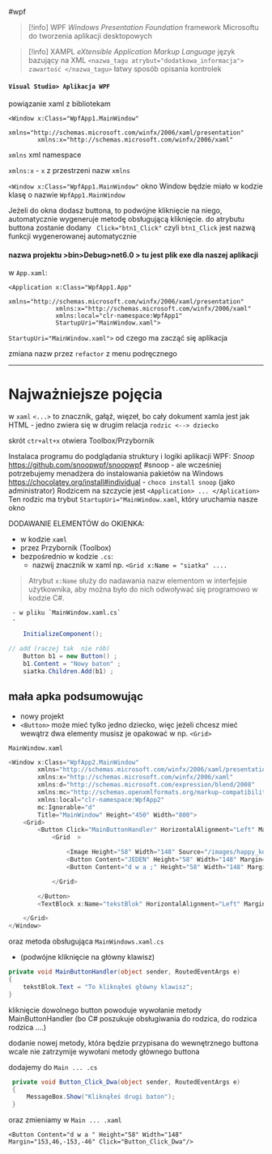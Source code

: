 #wpf

>[!info] WPF *Windows Presentation Foundation*
framework Microsoftu do tworzenia aplikacji desktopowych

>[!info] XAMPL *eXtensible Application Markup Language*
>język bazujący na XML
>`<nazwa_tagu atrybut="dodatkowa_informacja"> zawartość </nazwa_tagu>`
>łatwy sposób opisania kontrolek


#### `Visual Studio> Aplikacja WPF`

powiązanie xaml z bibliotekam 
```xaml
<Window x:Class="WpfApp1.MainWindow"
        xmlns="http://schemas.microsoft.com/winfx/2006/xaml/presentation"
        xmlns:x="http://schemas.microsoft.com/winfx/2006/xaml"
```
`xmlns` xml namespace

`xmlns:x`  - `x` z przestrzeni nazw `xmlns`

`<Window x:Class="WpfApp1.MainWindow"` okno Window będzie miało w kodzie klasę o nazwie `WpfApp1.MainWindow`

Jeżeli do okna dodasz buttona, to podwójne kliknięcie na niego, automatycznie wygeneruje metodę obsługującą kliknięcie.
do atrybutu buttona zostanie dodany ` Click="btn1_Click"` czyli `btn1_Click` jest nazwą funkcji wygenerowanej automatycznie
 
#### nazwa projektu >bin>Debug>net6.0 > tu jest plik exe dla naszej aplikacji

w `App.xaml`:
```xaml
<Application x:Class="WpfApp1.App"
             xmlns="http://schemas.microsoft.com/winfx/2006/xaml/presentation"
             xmlns:x="http://schemas.microsoft.com/winfx/2006/xaml"
             xmlns:local="clr-namespace:WpfApp1"
             StartupUri="MainWindow.xaml">

```

 `StartupUri="MainWindow.xaml">`  od czego ma zacząć się aplikacja

zmiana nazw przez `refactor` z menu podręcznego


---
# Najważniejsze pojęcia

w `xaml` `<...>` to znacznik, gałąź, więzeł, bo cały dokument xamla jest jak HTML - jedno zwiera się w drugim
relacja `rodzic <--> dziecko`

skrót `ctr+alt+x` otwiera Toolbox/Przybornik


Instalaca programu do podglądania struktury i logiki aplikacji WPF: *Snoop* https://github.com/snoopwpf/snoopwpf
#snoop 
	- ale wcześniej potrzebujemy menadżera do instalowania pakietów na Windows https://chocolatey.org/install#individual
	- `choco install snoop` (jako administrator)
Rodzicem na szczycie jest `<Application> ... </Aplication>`
	Ten rodzic ma trybut `StartupUri="MainWindow.xaml`, który uruchamia nasze okno


DODAWANIE ELEMENTÓW do OKIENKA:
- w kodzie `xaml`
- przez Przybornik (Toolbox)
- bezpośrednio w kodzie `.cs`:
	- nazwij znacznik w xaml np. `<Grid x:Name = "siatka" ....`
 > Atrybut `x:Name` służy do nadawania nazw elementom w interfejsie użytkownika, aby można było do nich odwoływać się programowo w kodzie C#.

	 - w pliku `MainWindow.xaml.cs`
	 - 
```c#
	InitializeComponent();

// add (raczej tak  nie rób)
	Button b1 = new Button() ;
	b1.Content = "Nowy baton" ;
	siatka.Children.Add(b1) ;

```

## mała apka podsumowując
- nowy projekt
- `<Button>` może mieć tylko jedno dziecko, więc jeżeli chcesz mieć wewątrz dwa elementy musisz je opakować w np. `<Grid>`

`MainWindow.xaml`
```c#
<Window x:Class="WpfApp2.MainWindow"
        xmlns="http://schemas.microsoft.com/winfx/2006/xaml/presentation"
        xmlns:x="http://schemas.microsoft.com/winfx/2006/xaml"
        xmlns:d="http://schemas.microsoft.com/expression/blend/2008"
        xmlns:mc="http://schemas.openxmlformats.org/markup-compatibility/2006"
        xmlns:local="clr-namespace:WpfApp2"
        mc:Ignorable="d"
        Title="MainWindow" Height="450" Width="800">
    <Grid>
        <Button Click="MainButtonHandler" HorizontalAlignment="Left" Margin="140,56,0,0" VerticalAlignment="Top" Height="216" Width="504">
            <Grid  >

                <Image Height="58" Width="148" Source="/images/happy_kolor.jpg" Margin="5,-60,-5,60" />
                <Button Content="JEDEN" Height="58" Width="148" Margin="-126,46,126,-46"/>
                <Button Content="d w a ;" Height="58" Width="148" Margin="153,46,-153,-46"/>

            </Grid>

        </Button>
        <TextBlock x:Name="tekstBlok" HorizontalAlignment="Left" Margin="192,353,0,0" TextWrapping="Wrap" Text="TextBlock" VerticalAlignment="Top" Height="46" Width="116"/>

    </Grid>
</Window>

```

oraz metoda obsługująca `MainWindows.xaml.cs`
- (podwójne kliknięcie na główny klawisz)
```c#
private void MainButtonHandler(object sender, RoutedEventArgs e)
{
    tekstBlok.Text = "To kliknąłeś główny klawisz";
}
```

kliknięcie dowolnego button powoduje wywołanie metody MainButtonHandler (bo C# poszukuje obsługiwania do rodzica, do rodzica rodzica ....)

dodanie nowej metody, która będzie przypisana do wewnętrznego buttona wcale nie zatrzymije wywołani metody głównego buttona

dodajemy do `Main ... .cs`
```c#
 private void Button_Click_Dwa(object sender, RoutedEventArgs e)
 {
     MessageBox.Show("Kliknąłeś drugi baton");
 }
```

oraz zmieniamy w `Main ... .xaml`
```xaml
<Button Content="d w a " Height="58" Width="148" Margin="153,46,-153,-46" Click="Button_Click_Dwa"/>

```








